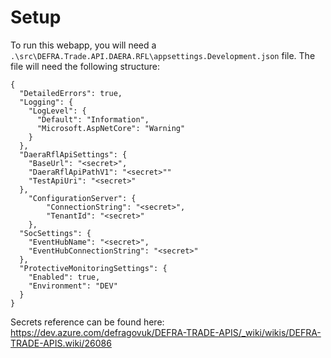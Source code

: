 # Setup

To run this webapp, you will need a `.\src\DEFRA.Trade.API.DAERA.RFL\appsettings.Development.json` file. The file will need the following structure:

```jsonc 
{
  "DetailedErrors": true,
  "Logging": {
    "LogLevel": {
      "Default": "Information",
      "Microsoft.AspNetCore": "Warning"
    }
  },
  "DaeraRflApiSettings": {
    "BaseUrl": "<secret>",
    "DaeraRflApiPathV1": "<secret>""
    "TestApiUri": "<secret>"
  },
    "ConfigurationServer": {
        "ConnectionString": "<secret>",
        "TenantId": "<secret>"
    },
  "SocSettings": {
    "EventHubName": "<secret>",
    "EventHubConnectionString": "<secret>"
  },
  "ProtectiveMonitoringSettings": {
    "Enabled": true,
    "Environment": "DEV"
  }
}
```

Secrets reference can be found here: https://dev.azure.com/defragovuk/DEFRA-TRADE-APIS/_wiki/wikis/DEFRA-TRADE-APIS.wiki/26086
